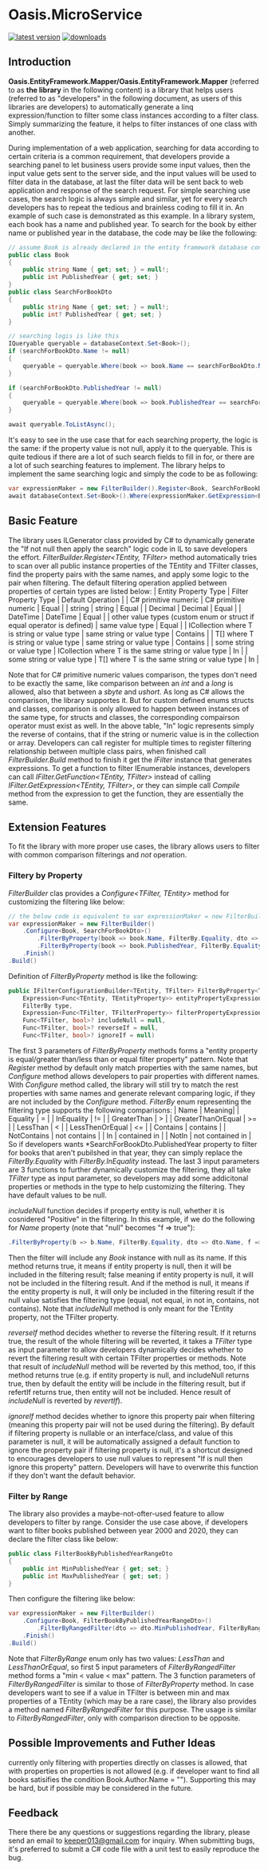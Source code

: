 # Oasis.MicroService
[![latest version](https://img.shields.io/nuget/v/Oasis.DynamicFilter)](https://www.nuget.org/packages/Oasis.DynamicFilter)
[![downloads](https://img.shields.io/nuget/dt/Oasis.DynamicFilter)](https://www.nuget.org/packages/Oasis.DynamicFilter)
## Introduction
**Oasis.EntityFramework.Mapper/Oasis.EntityFramework.Mapper** (referred to as **the library** in the following content) is a library that helps users (referred to as "developers" in the following document, as users of this libraries are developers) to automatically generate a linq expression/function to filter some class instances according to a filter class. Simply summarizing the feature, it helps to filter instances of one class with another.

During implementation of a web application, searching for data according to certain criteria is a common requirement, that developers provide a searching panel to let business users provide some input values, then the input value gets sent to the server side, and the input values will be used to filter data in the database, at last the filter data will be sent back to web application and response of the search request. For simple searching use cases, the search logic is always simple and similar, yet for every search developers has to repeat the tedious and brainless coding to fill it in. An example of such case is demonstrated as this example. In a library system, each book has a name and published year. To search for the book by either name or published year in the database, the code may be like the following:
```C#
// assume Book is already declared in the entity framework database context, and SearchForBookDto is the class that contains the business user input
public class Book
{
    public string Name { get; set; } = null!;
    public int PublishedYear { get; set; }
}
public class SearchForBookDto
{
    public string Name { get; set; } = null!;
    public int? PublishedYear { get; set; }
}
```
```C#
// searching logis is like this
IQueryable queryable = databaseContext.Set<Book>();
if (searchForBookDto.Name != null)
{
    queryable = queryable.Where(book => book.Name == searchForBookDto.Name);
}

if (searchForBookDto.PublishedYear != null)
{
    queryable = queryable.Where(book => book.PublishedYear == searchForBookDto.PublishedYear);
}

await queryable.ToListAsync();
```
It's easy to see in the use case that for each searching property, the logic is the same: if the property value is not null, apply it to the queryable. This is quite tedious if there are a lot of such search fields to fill in for, or there are a lot of such searching features to implement. The library helps to implement the same searching logic and simply the code to be as following:
```C#
var expressionMaker = new FilterBuilder().Register<Book, SearchForBookDto>().Build();
await databaseContext.Set<Book>().Where(expressionMaker.GetExpression<Book, SearchForBookDto>(searchForBookDto)).ToListAsync();
```
## Basic Feature
The library uses ILGenerator class provided by C# to dynamically generate the "If not null then apply the search" logic code in IL to save developers the effort. *FilterBuilder.Register<TEntity, TFilter>* method automatically tries to scan over all public instance properties of the TEntity and TFilter classes, find the property pairs with the same names, and apply some logic to the pair when filtering. The default filtering operation applied between properties of certain types are listed below:
| Entity Property Type | Filter Property Type | Default Operation |
| C# primitive numeric | C# primitive numeric | Equal |
| string | string | Equal |
| Decimal | Decimal | Equal |
| DateTime | DateTime | Equal |
| other value types (custom enum or struct if equal operator is defined) | same value type | Equal |
| ICollection<T> where T is string or value type | same string or value type | Contains |
| T[] where T is string or value type | same string or value type | Contains |
| some string or value type | ICollection<T> where T is the same string or value type | In |
| some string or value type | T[] where T is the same string or value type | In |

Note that for C# primitive numeric values comparison, the types don't need to be exactly the same, like comparison between an *int* and a *long* is allowed, also that between a *sbyte* and *ushort*. As long as C# allows the comparison, the library supportes it. But for custom defined enums structs and classes, comparison is only allowed to happen between instances of the same type, for structs and classes, the corresponding compairson operator must exist as well.
In the above table, "In" logic represents simply the reverse of contains, that if the string or numeric value is in the collection or array. Developers can call register for multiple times to register filtering relationship between multiple class pairs, when finished call *FilterBuilder.Build* method to finish it get the *IFilter* instance that generates expressions.
To get a function to filter IEnumerable instances, developers can call *IFilter.GetFunction<TEntity, TFilter>* instead of calling *IFilter.GetExpression<TEntity, TFilter>*, or they can simple call *Compile* method from the expression to get the function, they are essentially the same.
## Extension Features
To fit the library with more proper use cases, the library allows users to filter with common comparison filterings and *not* operation.
### Filtery by Property
*FilterBuilder* clas provides a *Configure<TFilter, TEntity>* method for customizing the filtering like below:
```C#
// the below code is equivalent to var expressionMaker = new FilterBuilder().Register<Book, SearchForBookDto>().Build();
var expressionMaker = new FilterBuilder()
    .Configure<Book, SearchForBookDto>()
        .FilterByProperty(book => book.Name, FilterBy.Equality, dto => dto.Name, null, null, null)
        .FilterByProperty(book => book.PublishedYear, FilterBy.Equality, dto => dto.PublishedYear, null, null, null)
    .Finish()
.Build()
```
Definition of *FilterByProperty* method is like the following:
```C#
public IFilterConfigurationBuilder<TEntity, TFilter> FilterByProperty<TEntityProperty, TFilterProperty>(
    Expression<Func<TEntity, TEntityProperty>> entityPropertyExpression,
    FilterBy type,
    Expression<Func<TFilter, TFilterProperty>> filterPropertyExpression,
    Func<TFilter, bool>? includeNull = null,
    Func<TFilter, bool>? reverseIf = null,
    Func<TFilter, bool>? ignoreIf = null)
```
The first 3 parameters of *FilterByProperty* methods forms a "entity property is equal/greater than/less than or equal filter property" pattern. Note that *Register* method by default only match properties with the same names, but *Configure* method allows developers to pair properties with different names. With *Configure* method called, the library will still try to match the rest properties with same names and generate relevant comparing logic, if they are not included by the *Configure* method.
*FilterBy* enum representing the filtering type supports the following comparisons:
| Name | Meaning|
| Equality | = |
| InEquality | != |
| GreaterThan | > |
| GreaterThanOrEqual | >= |
| LessThan | < |
| LessThenOrEqual | <= |
| Contains | contains |
| NotContains | not contains |
| In | contained in |
| NotIn | not contained in |
So if developers wants *SearchForBookDto.PublishedYear property to filter for books that aren't pubilshed in that year, they can simply replace the *FilterBy.Equality* with *FilterBy.InEquality* instead.
The last 3 input parameters are 3 functions to further dynamically customize the filtering, they all take *TFilter* type as input parameter, so developers may add some addicitonal properties or methods in the type to help customizing the filtering. They have default values to be null.

*includeNull* function decides if property entity is null, whether it is cosnidered "Positive" in the filtering. In this example, if we do the following for *Name* property (note that "null" becomes "f => true"):
```C#
.FilterByProperty(b => b.Name, FilterBy.Equality, dto => dto.Name, f => true, dto => false, null)
```
Then the filter will include any *Book* instance with null as its name. If this method returns true, it means if entity property is null, then it will be included in the filtering result; false meaning if entity property is null, it will not be included in the filtering result. And if the method is null, it means if the entity property is null, it will only be included in the filtering result if the null value satisfies the filtering type (equal, not equal, in not in, contains, not contains). Note that *includeNull* method is only meant for the TEntity property, not the TFilter property.

*reverseIf* method decides whether to reverse the filtering result. If it returns true, the result of the whole filtering will be reverted, it takes a *TFilter* type as input parameter to allow developers dynamically decides whether to revert the filtering result with certain TFilter properties or methods. Note that result of *includeNull* method will be reverted by this method, too, if this method returns true (e.g. if entity property is null, and includeNull returns true, then by default the entity will be include in the filtering result, but if refertIf returns true, then entity will not be included. Hence result of *includeNull* is reverted by *revertIf*).

*ignoreIf* method decides whether to ignore this property pair when filtering (meaning this property pair will not be used during the filtering). By default if filtering property is nullable or an interface/class, and value of this parameter is null, it will be automatically assigned a default function to ignore the property pair if filtering property is null, it's a shortcut designed to encourages developers to use null values to represent "If is null then ignore this property" pattern. Developers will have to overwrite this function if they don't want the default behavior.
### Filter by Range
The library also provides a maybe-not-ofter-used feature to allow developers to filter by range. Consider the use case above, if developers want to filter books published between year 2000 and 2020, they can declare the filter class like below:
```C#
public class FilterBookByPublishedYearRangeDto
{
    public int MinPublishedYear { get; set; }
    public int MaxPublishedYear { get; set; }
}
```
Then configure the filtering like below:
```C#
var expressionMaker = new FilterBuilder()
    .Configure<Book, FilterBookByPublishedYearRangeDto>()
        .FilterByRangedFilter(dto => dto.MinPublishedYear, FilterByRange.LessThanOrEqual, book => book.PublishedYear, FilterByRange.LessThanOrEqual, dto => dto.MaxPublishedYear, null, null, null)
    .Finish()
.Build()
```
Note that *FilterByRange* enum only has two values: *LessThan* and *LessThanOrEqual*, so first 5 input parameters of *FilterByRangedFilter* method forms a "min < value < max" pattern. The 3 function parameters of *FilterByRangedFilter* is similar to those of *FilterByProperty* method.
In case developers want to see if a value in TFilter is between min and max properties of a TEntity (which may be a rare case), the library also provides a method named *FilterByRangedFilter* for this purpose. The usage is similar to *FilterByRangedFilter*, only with comparison direction to be opposite.
## Possible Improvements and Futher Ideas
currently only filtering with properties directly on classes is allowed, that with properties on properties is not allowed (e.g. if developer want to find all books satisifies the condition Book.Author.Name = "<somebody>"). Supporting this may be hard, but if possible may be considered in the future.
## Feedback
There there be any questions or suggestions regarding the library, please send an email to keeper013@gmail.com for inquiry. When submitting bugs, it's preferred to submit a C# code file with a unit test to easily reproduce the bug.
